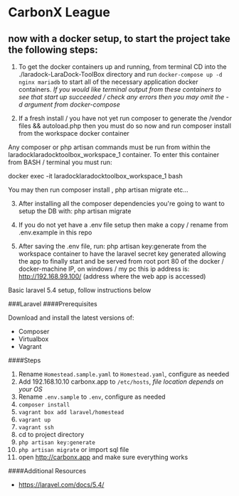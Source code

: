 # CarbonX League

## now with a docker setup, to start the project take the following steps:

1. To get the docker containers up and running, from terminal CD into the ./laradock-LaraDock-ToolBox directory and
run `docker-compose up -d nginx mariadb` to start all of the necessary application docker containers.
*If you would like terminal output from these containers to see that start up succeeded / check any errors then you may omit the -d argument from docker-compose*

2. If a fresh install / you have not yet run composer to generate the /vendor files && autoload.php then you must do so now and run composer install from the workspace docker container

Any composer or php artisan commands must be run from within the laradocklaradocktoolbox_workspace_1 container. To enter this container from BASH / terminal you must run:

docker exec -it laradocklaradocktoolbox_workspace_1 bash

You may then run composer install , php artisan migrate etc...

3. After installing all the composer dependencies you're going to want to setup the DB with: php artisan migrate

4. If you do not yet have a .env file setup then make a copy / rename from .env.example in this repo

5. After saving the .env file, run: php artisan key:generate from the workspace container to have the laravel secret key generated allowing the app to finally start and be served from root port 80 of the docker / docker-machine IP, on windows / my pc this ip address is: http://192.168.99.100/ (address where the web app is accessed)

Basic laravel 5.4 setup, follow instructions below

###Laravel
####Prerequisites

Download and install the latest versions of:

 - Composer
 - Virtualbox 
 - Vagrant

####Steps
1. Rename `Homestead.sample.yaml` to `Homestead.yaml`, configure as needed
2. Add 192.168.10.10 carbonx.app to `/etc/hosts`, *file location depends on your OS*
3. Rename `.env.sample` to `.env`, configure as needed
4. `composer install`
5. `vagrant box add laravel/homestead`
6. `vagrant up`
7. `vagrant ssh`
8. cd to project directory
9. `php artisan key:generate`
10. `php artisan migrate` or import sql file
11. open http://carbonx.app and make sure everything works

####Additional Resources
 - https://laravel.com/docs/5.4/